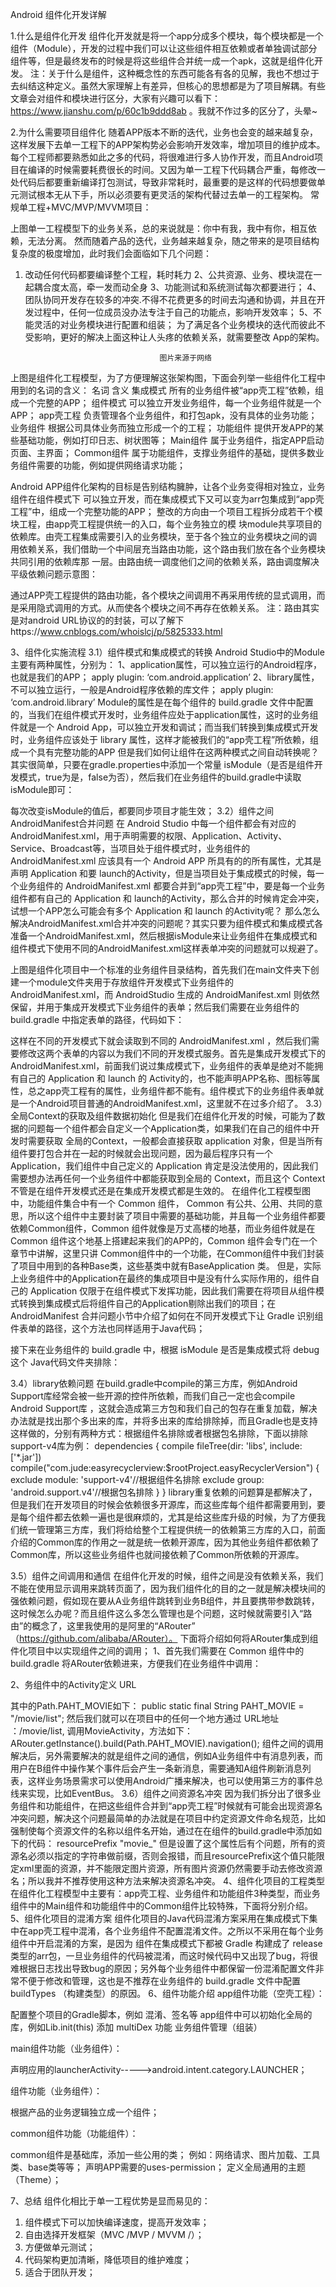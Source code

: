 Android 组件化开发详解

1.什么是组件化开发 
组件化开发就是将一个app分成多个模块，每个模块都是一个组件（Module），开发的过程中我们可以让这些组件相互依赖或者单独调试部分组件等，但是最终发布的时候是将这些组件合并统一成一个apk，这就是组件化开发。
注：关于什么是组件，这种概念性的东西可能各有各的见解，我也不想过于去纠结这种定义。虽然大家理解上有差异，但核心的思想都是为了项目解耦。有些文章会对组件和模块进行区分，大家有兴趣可以看下：https://www.jianshu.com/p/60c1b9ddd8ab 。我就不作过多的区分了，头晕~

2.为什么需要项目组件化
随着APP版本不断的迭代，业务也会变的越来越复杂，这样发展下去单一工程下的APP架构势必会影响开发效率，增加项目的维护成本。每个工程师都要熟悉如此之多的代码，将很难进行多人协作开发，而且Android项目在编译的时候需要耗费很长的时间。又因为单一工程下代码耦合严重，每修改一处代码后都要重新编译打包测试，导致非常耗时，最重要的是这样的代码想要做单元测试根本无从下手，所以必须要有更灵活的架构代替过去单一的工程架构。
常规单工程+MVC/MVP/MVVM项目：
 


上图单一工程模型下的业务关系，总的来说就是：你中有我，我中有你，相互依赖，无法分离。 
然而随着产品的迭代，业务越来越复杂，随之带来的是项目结构复杂度的极度增加，此时我们会面临如下几个问题：
1.	改动任何代码都要编译整个工程，耗时耗力
2、公共资源、业务、模块混在一起耦合度太高，牵一发而动全身
3、功能测试和系统测试每次都要进行；
4、团队协同开发存在较多的冲突.不得不花费更多的时间去沟通和协调，并且在开发过程中，任何一位成员没办法专注于自己的功能点，影响开发效率； 
5、不能灵活的对业务模块进行配置和组装；
为了满足各个业务模块的迭代而彼此不受影响，更好的解决上面这种让人头疼的依赖关系，就需要整改
App的架构。
 
                                      图片来源于网络



上图是组件化工程模型，为了方便理解这张架构图，下面会列举一些组件化工程中用到的名词的含义：
名词	含义
集成模式	所有的业务组件被“app壳工程”依赖，组成一个完整的APP；
组件模式	可以独立开发业务组件，每一个业务组件就是一个APP；
app壳工程	负责管理各个业务组件，和打包apk，没有具体的业务功能；
业务组件	根据公司具体业务而独立形成一个的工程；
功能组件	提供开发APP的某些基础功能，例如打印日志、树状图等；
Main组件	属于业务组件，指定APP启动页面、主界面；
Common组件	属于功能组件，支撑业务组件的基础，提供多数业务组件需要的功能，例如提供网络请求功能；

Android APP组件化架构的目标是告别结构臃肿，让各个业务变得相对独立，业务组件在组件模式下
可以独立开发，而在集成模式下又可以变为arr包集成到“app壳工程”中，组成一个完整功能的APP；
整改的方向由一个项目工程拆分成若干个模块工程，由app壳工程提供统一的入口，每个业务独立的模
块module共享项目的依赖库。由壳工程集成需要引入的业务模块，至于各个独立的业务模块之间的调
用依赖关系，我们借助一个中间层充当路由功能，这个路由我们放在各个业务模块共同引用的依赖库那
一层。由路由统一调度他们之间的依赖关系，路由调度解决平级依赖问题示意图：
 
通过APP壳工程提供的路由功能，各个模块之间调用不再采用传统的显式调用，而是采用隐式调用的方式。从而使各个模块之间不再存在依赖关系。
注：路由其实是对android URL协议的的封装，可以了解下https://www.cnblogs.com/whoislcj/p/5825333.html
 

3、组件化实施流程
3.1）组件模式和集成模式的转换
Android Studio中的Module主要有两种属性，分别为：
1、application属性，可以独立运行的Android程序，也就是我们的APP；
apply plugin: ‘com.android.application’
2、library属性，不可以独立运行，一般是Android程序依赖的库文件；
apply plugin: ‘com.android.library’
Module的属性是在每个组件的 build.gradle 文件中配置的，当我们在组件模式开发时，业务组件应处于application属性，这时的业务组件就是一个 Android App，可以独立开发和调试；而当我们转换到集成模式开发时，业务组件应该处于 library 属性，这样才能被我们的“app壳工程”所依赖，组成一个具有完整功能的APP
但是我们如何让组件在这两种模式之间自动转换呢？其实很简单，只要在gradle.properties中添加一个常量 isModule（是否是组件开发模式，true为是，false为否），然后我们在业务组件的build.gradle中读取 isModule即可：
 
每次改变isModule的值后，都要同步项目才能生效；
3.2）组件之间AndroidManifest合并问题
在 Android Studio 中每一个组件都会有对应的 AndroidManifest.xml，用于声明需要的权限、Application、Activity、Service、Broadcast等，当项目处于组件模式时，业务组件的 AndroidManifest.xml 应该具有一个 Android APP 所具有的的所有属性，尤其是声明 Application 和要 launch的Activity，但是当项目处于集成模式的时候，每一个业务组件的 AndroidManifest.xml 都要合并到“app壳工程”中，要是每一个业务组件都有自己的 Application 和 launch的Activity，那么合并的时候肯定会冲突，试想一个APP怎么可能会有多个 Application 和 launch 的Activity呢？
那么怎么解决AndroidManifest.xml合并冲突的问题呢？其实只要为组件模式和集成模式各准备一个AndroidManifest.xml，然后根据isModule来让业务组件在集成模式和组件模式下使用不同的AndroidManifest.xml这样表单冲突的问题就可以规避了。
 
上图是组件化项目中一个标准的业务组件目录结构，首先我们在main文件夹下创建一个module文件夹用于存放组件开发模式下业务组件的 AndroidManifest.xml，而 AndroidStudio 生成的 AndroidManifest.xml 则依然保留，并用于集成开发模式下业务组件的表单；然后我们需要在业务组件的 build.gradle 中指定表单的路径，代码如下：
  
这样在不同的开发模式下就会读取到不同的 AndroidManifest.xml ，然后我们需要修改这两个表单的内容以为我们不同的开发模式服务。首先是集成开发模式下的 AndroidManifest.xml，前面我们说过集成模式下，业务组件的表单是绝对不能拥有自己的 Application 和 launch 的 Activity的，也不能声明APP名称、图标等属性，总之app壳工程有的属性，业务组件都不能有。组件模式下的业务组件表单就是一个Android项目普通的AndroidManifest.xml，这里就不在过多介绍了。
3.3）全局Context的获取及组件数据初始化
但是我们在组件化开发的时候，可能为了数据的问题每一个组件都会自定义一个Application类，如果我们在自己的组件中开发时需要获取 全局的Context，一般都会直接获取 application 对象，但是当所有组件要打包合并在一起的时候就会出现问题，因为最后程序只有一个 Application，我们组件中自己定义的 Application 肯定是没法使用的，因此我们需要想办法再任何一个业务组件中都能获取到全局的 Context，而且这个 Context 不管是在组件开发模式还是在集成开发模式都是生效的。
在组件化工程模型图中，功能组件集合中有一个 Common 组件， Common 有公共、公用、共同的意思，所以这个组件中主要封装了项目中需要的基础功能，并且每一个业务组件都要依赖Common组件，Common 组件就像是万丈高楼的地基，而业务组件就是在 Common 组件这个地基上搭建起来我们的APP的，Common 组件会专门在一个章节中讲解，这里只讲 Common组件中的一个功能，在Common组件中我们封装了项目中用到的各种Base类，这些基类中就有BaseApplication 类。
但是，实际上业务组件中的Application在最终的集成项目中是没有什么实际作用的，组件自己的 Application 仅限于在组件模式下发挥功能，因此我们需要在将项目从组件模式转换到集成模式后将组件自己的Application剔除出我们的项目；在 AndroidManifest 合并问题小节中介绍了如何在不同开发模式下让 Gradle 识别组件表单的路径，这个方法也同样适用于Java代码；
 
接下来在业务组件的 build.gradle 中，根据 isModule 是否是集成模式将 debug 这个 Java代码文件夹排除：
    
3.4）library依赖问题
在build.gradle中compile的第三方库，例如Android Support库经常会被一些开源的控件所依赖，而我们自己一定也会compile Android Support库 ，这就会造成第三方包和我们自己的包存在重复加载，解决办法就是找出那个多出来的库，并将多出来的库给排除掉，而且Gradle也是支持这样做的，分别有两种方式：根据组件名排除或者根据包名排除，下面以排除support-v4库为例：
dependencies {
    compile fileTree(dir: 'libs', include: ['*.jar'])
    compile("com.jude:easyrecyclerview:$rootProject.easyRecyclerVersion") {
        exclude module: 'support-v4'//根据组件名排除
        exclude group: 'android.support.v4'//根据包名排除
    }
}
library重复依赖的问题算是都解决了，但是我们在开发项目的时候会依赖很多开源库，而这些库每个组件都需要用到，要是每个组件都去依赖一遍也是很麻烦的，尤其是给这些库升级的时候，为了方便我们统一管理第三方库，我们将给给整个工程提供统一的依赖第三方库的入口，前面介绍的Common库的作用之一就是统一依赖开源库，因为其他业务组件都依赖了Common库，所以这些业务组件也就间接依赖了Common所依赖的开源库。
 
3.5）组件之间调用和通信
在组件化开发的时候，组件之间是没有依赖关系，我们不能在使用显示调用来跳转页面了，因为我们组件化的目的之一就是解决模块间的强依赖问题，假如现在要从A业务组件跳转到业务B组件，并且要携带参数跳转，这时候怎么办呢？而且组件这么多怎么管理也是个问题，这时候就需要引入“路由”的概念了，这里我使用的是阿里的“ARouter” （https://github.com/alibaba/ARouter）。
下面将介绍如何将ARouter集成到组件化项目中以实现组件之间的调用；
1、首先我们需要在 Common 组件中的 build.gradle 将ARouter依赖进来，方便我们在业务组件中调用：
  
2、务组件中的Activity定义 URL
 
其中的Path.PAHT_MOVIE如下：
public static final String PAHT_MOVIE = "/movie/list";
然后我们就可以在项目中的任何一个地方通过 URL地址 ：/movie/list, 调用MovieActivity，方法如下：
      ARouter.getInstance().build(Path.PAHT_MOVIE).navigation();
组件之间的调用解决后，另外需要解决的就是组件之间的通信，例如A业务组件中有消息列表，而用户在B组件中操作某个事件后会产生一条新消息，需要通知A组件刷新消息列表，这样业务场景需求可以使用Android广播来解决，也可以使用第三方的事件总线来实现，比如EventBus。
3.6）组件之间资源名冲突
因为我们拆分出了很多业务组件和功能组件，在把这些组件合并到“app壳工程”时候就有可能会出现资源名冲突问题，解决这个问题最简单的办法就是在项目中约定资源文件命名规范，比如强制使每个资源文件的名称以组件名开始，通过在在组件的build.gradle中添加如下的代码：
    resourcePrefix "movie_"
但是设置了这个属性后有个问题，所有的资源名必须以指定的字符串做前缀，否则会报错，而且resourcePrefix这个值只能限定xml里面的资源，并不能限定图片资源，所有图片资源仍然需要手动去修改资源名；所以我并不推荐使用这种方法来解决资源名冲突。
4、组件化项目的工程类型
在组件化工程模型中主要有：app壳工程、业务组件和功能组件3种类型，而业务组件中的Main组件和功能组件中的Common组件比较特殊，下面将分别介绍。
5、组件化项目的混淆方案
组件化项目的Java代码混淆方案采用在集成模式下集中在app壳工程中混淆，各个业务组件不配置混淆文件。之所以不采用在每个业务组件中开启混淆的方案，是因为 组件在集成模式下都被 Gradle 构建成了 release 类型的arr包，一旦业务组件的代码被混淆，而这时候代码中又出现了bug，将很难根据日志找出导致bug的原因；另外每个业务组件中都保留一份混淆配置文件非常不便于修改和管理，这也是不推荐在业务组件的 build.gradle 文件中配置 buildTypes （构建类型）的原因。
6、组件功能介绍
app组件功能（空壳工程）：

配置整个项目的Gradle脚本，例如 混淆、签名等
app组件中可以初始化全局的库，例如Lib.init(this)
添加 multiDex 功能
业务组件管理（组装）

main组件功能（业务组件）：

声明应用的launcherActivity----->android.intent.category.LAUNCHER；

组件功能（业务组件）：

根据产品的业务逻辑独立成一个组件；


common组件功能（功能组件）：

common组件是基础库，添加一些公用的类；
例如：网络请求、图片加载、工具类、base类等等；
声明APP需要的uses-permission；
定义全局通用的主题（Theme）；

7、总结
组件化相比于单一工程优势是显而易见的：
1.	组件模式下可以加快编译速度，提高开发效率；
2.	自由选择开发框架（MVC /MVP / MVVM /）；
3.	方便做单元测试；
4.	代码架构更加清晰，降低项目的维护难度；
5.	适合于团队开发；
